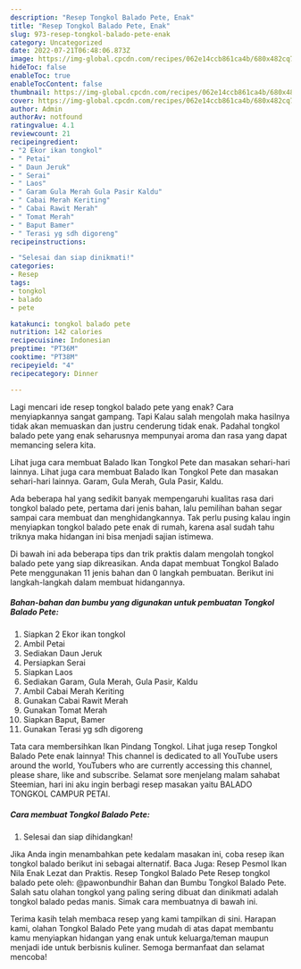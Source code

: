 ```yaml
---
description: "Resep Tongkol Balado Pete, Enak"
title: "Resep Tongkol Balado Pete, Enak"
slug: 973-resep-tongkol-balado-pete-enak
category: Uncategorized
date: 2022-07-21T06:48:06.873Z
image: https://img-global.cpcdn.com/recipes/062e14ccb861ca4b/680x482cq70/tongkol-balado-pete-foto-resep-utama.jpg
hideToc: false
enableToc: true
enableTocContent: false
thumbnail: https://img-global.cpcdn.com/recipes/062e14ccb861ca4b/680x482cq70/tongkol-balado-pete-foto-resep-utama.jpg
cover: https://img-global.cpcdn.com/recipes/062e14ccb861ca4b/680x482cq70/tongkol-balado-pete-foto-resep-utama.jpg
author: Admin
authorAv: notfound
ratingvalue: 4.1
reviewcount: 21
recipeingredient:
- "2 Ekor ikan tongkol"
- " Petai"
- " Daun Jeruk"
- " Serai"
- " Laos"
- " Garam Gula Merah Gula Pasir Kaldu"
- " Cabai Merah Keriting"
- " Cabai Rawit Merah"
- " Tomat Merah"
- " Baput Bamer"
- " Terasi yg sdh digoreng"
recipeinstructions:

- "Selesai dan siap dinikmati!"
categories:
- Resep
tags:
- tongkol
- balado
- pete

katakunci: tongkol balado pete 
nutrition: 142 calories
recipecuisine: Indonesian
preptime: "PT36M"
cooktime: "PT38M"
recipeyield: "4"
recipecategory: Dinner

---
```



Lagi mencari ide resep tongkol balado pete yang enak? Cara menyiapkannya sangat gampang. Tapi Kalau salah mengolah maka hasilnya tidak akan memuaskan dan justru cenderung tidak enak. Padahal tongkol balado pete yang enak seharusnya mempunyai aroma dan rasa yang dapat memancing selera kita.


Lihat juga cara membuat Balado Ikan Tongkol Pete dan masakan sehari-hari lainnya. Lihat juga cara membuat Balado Ikan Tongkol Pete dan masakan sehari-hari lainnya. Garam, Gula Merah, Gula Pasir, Kaldu.

Ada beberapa hal yang sedikit banyak mempengaruhi kualitas rasa dari tongkol balado pete, pertama dari jenis bahan, lalu pemilihan bahan segar sampai cara membuat dan menghidangkannya. Tak perlu pusing kalau ingin menyiapkan tongkol balado pete enak di rumah, karena asal sudah tahu triknya maka hidangan ini bisa menjadi sajian istimewa.


Di bawah ini ada beberapa tips dan trik praktis dalam mengolah tongkol balado pete yang siap dikreasikan. Anda dapat membuat Tongkol Balado Pete menggunakan 11 jenis bahan dan 0 langkah pembuatan. Berikut ini langkah-langkah dalam membuat hidangannya.

<!--inarticleads1-->

##### Bahan-bahan dan bumbu yang digunakan untuk pembuatan Tongkol Balado Pete:

1. Siapkan 2 Ekor ikan tongkol
1. Ambil  Petai
1. Sediakan  Daun Jeruk
1. Persiapkan  Serai
1. Siapkan  Laos
1. Sediakan  Garam, Gula Merah, Gula Pasir, Kaldu
1. Ambil  Cabai Merah Keriting
1. Gunakan  Cabai Rawit Merah
1. Gunakan  Tomat Merah
1. Siapkan  Baput, Bamer
1. Gunakan  Terasi yg sdh digoreng


Tata cara membersihkan Ikan Pindang Tongkol. Lihat juga resep Tongkol Balado Pete enak lainnya! This channel is dedicated to all YouTube users around the world, YouTubers who are currently accessing this channel, please share, like and subscribe. Selamat sore menjelang malam sahabat Steemian, hari ini aku ingin berbagi resep masakan yaitu BALADO TONGKOL CAMPUR PETAI. 

<!--inarticleads2-->

##### Cara membuat Tongkol Balado Pete:


1. Selesai dan siap dihidangkan!

Jika Anda ingin menambahkan pete kedalam masakan ini, coba resep ikan tongkol balado berikut ini sebagai alternatif. Baca Juga: Resep Pesmol Ikan Nila Enak Lezat dan Praktis. Resep Tongkol Balado Pete Resep tongkol balado pete oleh: @pawonbundhir Bahan dan Bumbu Tongkol Balado Pete. Salah satu olahan tongkol yang paling sering dibuat dan dinikmati adalah tongkol balado pedas manis. Simak cara membuatnya di bawah ini. 

Terima kasih telah membaca resep yang kami tampilkan di sini. Harapan kami, olahan Tongkol Balado Pete yang mudah di atas dapat membantu kamu menyiapkan hidangan yang enak untuk keluarga/teman maupun menjadi ide untuk berbisnis kuliner. Semoga bermanfaat dan selamat mencoba!

